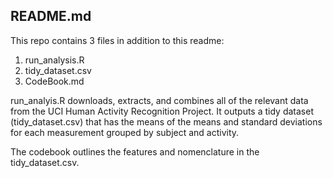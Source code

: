 ## README.md

This repo contains 3 files in addition to this readme:

1. run_analysis.R
2. tidy_dataset.csv
3. CodeBook.md

run_analyis.R downloads, extracts, and combines all of the relevant data
from the UCI Human Activity Recognition Project.  It outputs a tidy dataset
(tidy_dataset.csv) that has the means of the means and standard deviations
for each measurement grouped by subject and activity.

The codebook outlines the features and nomenclature in the tidy_dataset.csv.
